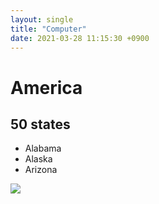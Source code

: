 ```yaml
---
layout: single
title: "Computer"
date: 2021-03-28 11:15:30 +0900
---
```


# America

## 50 states
* Alabama
* Alaska
* Arizona

![](https://www.thoughtco.com/thmb/8X3icYcv0iyruB9Wjpb53KqHanM=/4000x3000/smart/filters:no_upscale()/capitals-of-the-fifty-states-1435160v24-0059b673b3dc4c92a139a52f583aa09b.jpg)